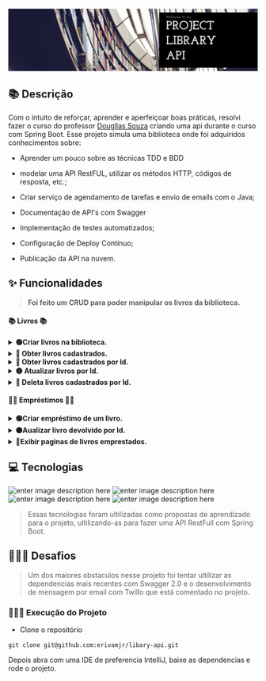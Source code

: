 ![PROJECT LIBRARY API](./library-title.png)

## :books: Descrição

Com o intuito de reforçar, aprender e aperfeiçoar boas práticas, resolvi fazer o curso do professor [Dougllas Souza](https://www.linkedin.com/in/dougllasfps/) criando uma api durante o curso com Spring Boot. Esse projeto simula uma biblioteca onde foi adquiridos conhecimentos sobre:

- Aprender um pouco sobre as  técnicas TDD e BDD
- modelar uma API RestFUL, utilizar os métodos HTTP, códigos de resposta, etc.;

- Criar serviço de agendamento de tarefas e envio de emails com o Java;

- Documentação de API's com Swagger

- Implementação de testes automatizados;

- Configuração de Deploy Contínuo;

- Publicação da API na nuvem.

## :sparkles: Funcionalidades

 > **Foi feito um CRUD para poder manipular os livros da biblioteca.**

####  📚 Livros  📚
<details>
  <summary><strong>🟢Criar livros na biblioteca. </strong></summary><br />

 > POST - /api/books

JSON:
```
{
  "author": "Robert C. Martin",
  "isbn": "ISBN-13",
  "title": "Clean Code"
}
```

</details>
<details>
  <summary><strong>🔵 Obter livros cadastrados. </strong></summary><br />

 > GET - /api/books

</details>
<details>
  <summary><strong>🔵 Obter livros cadastrados por Id. </strong></summary><br />

 > GET - /api/books/{id}

</details>
<details>
  <summary><strong>🟡 Atualizar livros por Id. </strong></summary><br />

 > PUT - /api/books/{id}

JSON:
```
{
  "author": "Robert C. Martin Atualizado",
  "isbn": "ISBN-13",
  "title": "Clean Code"
}
```

</details>
<details>
  <summary><strong>🔴 Deleta livros cadastrados por Id. </strong></summary><br />

 > DELETE - /api/books/{id}

</details>

#### 🙇‍♂️ Empréstimos 🙇‍♂️
<details>
  <summary><strong>🟢Criar empréstimo de um livro. </strong></summary><br />

 > POST - /api/loans

JSON:
```
{
	"customer": "José Erivam",
	"email": "erivamdev@gmail.com",
	"isbn": "ISBN-13"
}
```

</details>
<details>
  <summary><strong>🟠Aualizar livro devolvido por Id.  </strong></summary><br />

 > PATCH - /api/loans/{id}

JSON:
```
{
	"returned": true
}
```

</details>
<details>
  <summary><strong>🔵Exibir paginas de livros emprestados. </strong></summary><br />

 > GET - /api/loans/{id}

</details>

## 💻 Tecnologias

![enter image description here](https://img.shields.io/badge/Java-11-green)
![enter image description here](https://img.shields.io/badge/Spring--Boot-2.5.14-brightgreen)
![enter image description here](https://img.shields.io/badge/Maven-3.8.5-blue)
![enter image description here](https://img.shields.io/badge/Swagger-2.0-green)

> Essas tecnologias foram ultilizadas como propostas de aprendizado para o projeto, ultilizando-as para fazer uma API RestFull com Spring Boot.

## 🏋🏾‍♂️ Desafios

> Um dos maiores obstaculos nesse projeto foi tentar ultilizar as dependencias mais recentes com Swagger 2.0 e o desenvolvimento de mensagem por email com Twillo que está comentado no projeto.

### 👷🏾‍♂️ Execução do Projeto

- Clone o repositório

```
git clone git@github.com:erivamjr/libary-api.git
```
Depois abra com uma IDE de preferencia IntelliJ, baixe as dependencias e rode o projeto.
